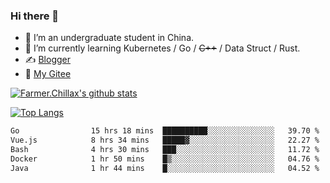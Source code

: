 ### Hi there 👋

- 🔭 I’m an undergraduate student in China.
- 🌱 I’m currently learning Kubernetes / Go / ~~C++~~ / Data Struct / Rust.
- ✍️ [Blogger](https://blog.farmer233.top)
- 🤔 [My Gitee](https://gitee.com/Farmer-chong)


[![Farmer.Chillax's github stats](https://github-readme-stats.vercel.app/api?username=FarmerChillax)](https://github.com/anuraghazra/github-readme-stats)

[![Top Langs](https://github-readme-stats.vercel.app/api/top-langs/?username=FarmerChillax&layout=compact&hide=html,css,javascript)](https://github.com/anuraghazra/github-readme-stats)


<a href="https://wakatime.com/@Farmer"> </a>
          <!--START_SECTION:waka-->

```txt
Go                15 hrs 18 mins  ██████████░░░░░░░░░░░░░░░   39.70 %
Vue.js            8 hrs 34 mins   █████▓░░░░░░░░░░░░░░░░░░░   22.27 %
Bash              4 hrs 30 mins   ███░░░░░░░░░░░░░░░░░░░░░░   11.72 %
Docker            1 hr 50 mins    █▒░░░░░░░░░░░░░░░░░░░░░░░   04.76 %
Java              1 hr 44 mins    █░░░░░░░░░░░░░░░░░░░░░░░░   04.52 %
```

<!--END_SECTION:waka-->



<!--
**Farmer-chong/Farmer-chong** is a ✨ _special_ ✨ repository because its `README.md` (this file) appears on your GitHub profile.

Here are some ideas to get you started:

- 🔭 I’m currently working on ...
- 🌱 I’m currently learning ...
- 👯 I’m looking to collaborate on ...
- 🤔 I’m looking for help with ...
- 💬 Ask me about ...
- 📫 How to reach me: ...
- 😄 Pronouns: ...
- ⚡ Fun fact: ...
-->
